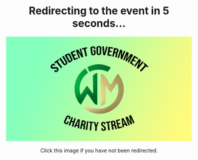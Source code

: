 <h1 style = "text-align:center;">Redirecting to the event in 5 seconds...</h1>
<script src="https://cdn.logwork.com/widget/countdown.js"></script>

<a href="https://tiltify.com/@aidan-o-brien/wmstudentgovernment" target = "_blank" rel = "noopener noreferrer"><img src="https://raw.githubusercontent.com/WMCharityStream/Student-Government/gh-pages/image2.png" alt = "Student Government Charity Stream"></a>


<link rel="short icon" type="image/png" href="https://raw.githubusercontent.com/WMCharityStream/Student-Government/gh-pages/tabheader16x16.png">
<p style = "text-align:center;">Click this image if you have not been redirected.</p>

<meta http-equiv="refresh" content="5;url=https://tiltify.com/@aidan-o-brien/wmstudentgovernment"/>
